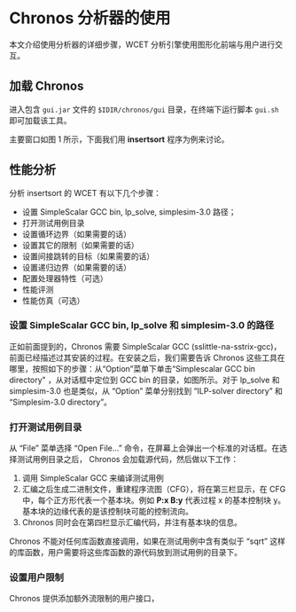 # Chronos 分析器的使用

本文介绍使用分析器的详细步骤，WCET 分析引擎使用图形化前端与用户进行交互。

## 加载 Chronos

进入包含 `gui.jar` 文件的 `$IDIR/chronos/gui` 目录，在终端下运行脚本 `gui.sh` 即可加载该工具。

主要窗口如图 1 所示，下面我们用 **insertsort** 程序为例来讨论。

## 性能分析

分析 insertsort 的 WCET 有以下几个步骤：

* 设置 SimpleScalar GCC bin, lp_solve, simplesim-3.0 路径；
* 打开测试用例目录
* 设置循环边界（如果需要的话）
* 设置其它的限制（如果需要的话）
* 设置间接跳转的目标（如果需要的话）
* 设置递归边界（如果需要的话）
* 配置处理器特性（可选）
* 性能评测
* 性能仿真（可选）


### 设置 SimpleScalar GCC bin, lp_solve 和 simplesim-3.0 的路径

正如前面提到的，Chronos 需要 SimpleScalar GCC (sslittle-na-sstrix-gcc)，前面已经描述过其安装的过程。在安装之后，我们需要告诉 Chronos 这些工具在哪里，按照如下的步骤：从“Option”菜单下单击“Simplescalar GCC bin directory" ，从对话框中定位到 GCC bin 的目录，如图所示。对于 lp_solve 和 simplesim-3.0 也是类似，从 “Option” 菜单分别找到 “ILP-solver directory” 和 “Simplesim-3.0 directory”。

### 打开测试用例目录

从 “File” 菜单选择 “Open File...” 命令，在屏幕上会弹出一个标准的对话框。在选择测试用例目录之后， Chronos 会加载源代码，然后做以下工作：

1. 调用 SimpleScalar GCC 来编译测试用例
2. 汇编之后生成二进制文件，重建程序流图（CFG），将在第三栏显示，在 CFG 中，每个正方形代表一个基本块。例如 **P:x B:y** 代表过程 x 的基本控制块 y。基本块的边缘代表的是该控制块可能的控制流向。
3. Chronos 同时会在第四栏显示汇编代码，并注有基本块的信息。

Chronos 不能对任何库函数直接调用，如果在测试用例中含有类似于 “sqrt” 这样的库函数，用户需要将这些库函数的源代码放到测试用例的目录下。



### 设置用户限制

Chronos 提供添加额外流限制的用户接口，



















